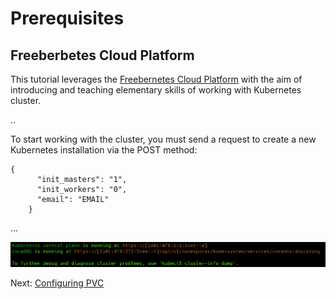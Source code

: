 # Prerequisites

## Freeberbetes Cloud Platform

This tutorial leverages the [Freebernetes Cloud Platform](https://localhostm/) with the aim of introducing and teaching elementary skills of working with Kubernetes cluster.

..

To start working with the cluster, you must send a request to create a new Kubernetes installation via the POST method:

```
{
      "init_masters": "1",
      "init_workers": "0",
      "email": "EMAIL"
    }
```

...


![cluster-info screenshot](images/cluster-info.png)


Next: [Configuring PVC](02-configuring-pvc.md)
